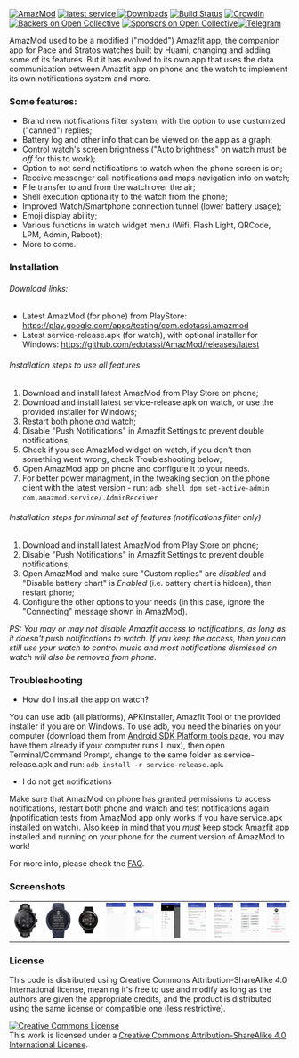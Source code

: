 [![AmazMod](https://img.shields.io/badge/AmazMod-your%20Amazfit-red.svg)](https://github.com/AmazMod/AmazMod) [![latest service](https://img.shields.io/github/release/AmazMod/AmazMod.svg?label=latest%20release&style=flat) ![Downloads](https://img.shields.io/github/downloads/AmazMod/AmazMod/total.svg?style=flat)](https://github.com/AmazMod/AmazMod/releases/latest) [![Build Status](https://travis-ci.org/edotassi/AmazMod.svg?branch=master)](https://travis-ci.org/edotassi/AmazMod) [![Crowdin](https://d322cqt584bo4o.cloudfront.net/amazmod/localized.svg)](https://crowdin.com/project/amazmod) [![Backers on Open Collective](https://opencollective.com/amazmod-33/amazmoder/badge.svg)](#backers) [![Sponsors on Open Collective](https://opencollective.com/amazmod-33/tiers/onging-amazmoder/badge.svg)](#sponsors)[![Telegram](https://img.shields.io/badge/Follow%20us%20on-Telegram-blue.svg)](https://t.me/amazmod)

AmazMod used to be a modified ("modded") Amazfit app, the companion app for Pace and Stratos watches built by Huami, changing and adding some of its features. But it has evolved to its own app that uses the data communication between Amazfit app on phone and the watch to implement its own notifications system and more.

### Some features:  
* Brand new notifications filter system, with the option to use customized ("canned") replies;  
* Battery log and other info that can be viewed on the app as a graph;  
* Control watch's screen brightness ("Auto brightness" on watch must be *off* for this to work);  
* Option to not send notifications to watch when the phone screen is on;  
* Receive messenger call notifications and maps navigation info on watch;
* File transfer to and from the watch over the air;
* Shell execution optionality to the watch from the phone;
* Improved Watch/Smartphone connection tunnel (lower battery usage);
* Emoji display ability;
* Various functions in watch widget menu (Wifi, Flash Light, QRCode, LPM, Admin, Reboot);
* More to come.  

### Installation

###### Download links:
* Latest AmazMod (for phone) from PlayStore: https://play.google.com/apps/testing/com.edotassi.amazmod
* Latest service-release.apk (for watch), with optional installer for Windows: https://github.com/edotassi/AmazMod/releases/latest

###### Installation steps to use all features
1. Download and install latest AmazMod from Play Store on phone;
2. Download and install latest service-release.apk on watch, or use the provided installer for Windows;
3. Restart both phone *and* watch;
4. Disable "Push Notifications" in Amazfit Settings to prevent double notifications;
5. Check if you see AmazMod widget on watch, if you don't then something went wrong, check Troubleshooting below;
6. Open AmazMod app on phone and configure it to your needs.
7. For better power managment, in the tweaking section on the phone client with the latest version - run:
   `adb shell dpm set-active-admin com.amazmod.service/.AdminReceiver`

###### Installation steps for minimal set of features (notifications filter only)
1. Download and install latest AmazMod from Play Store on phone;
2. Disable "Push Notifications" in Amazfit Settings to prevent double notifications;
3. Open AmazMod and make sure "Custom replies" are *disabled* and "Disable battery chart" is *Enabled* (i.e. battery chart is hidden), then restart phone;
4. Configure the other options to your needs (in this case, ignore the "Connecting" message shown in AmazMod). 

*PS: You may or may not disable Amazfit access to notifications, as long as it doesn't push notifications to watch. If you keep the access, then you can still use your watch to control music and most notifications dismissed on watch will also be removed from phone.*


### Troubleshooting

* How do I install the app on watch?  

You can use adb (all platforms), APKInstaller, Amazfit Tool or the provided installer if you are on Windows. To use adb, you need the binaries on your computer (download them from [Android SDK Platform tools page](https://developer.android.com/studio/releases/platform-tools), you may have them already if your computer runs Linux), then open Terminal/Command Prompt, change to the same folder as service-release.apk and run: `adb install -r service-release.apk`.

* I do not get notifications  

Make sure that AmazMod on phone has granted permissions to access notifications, restart both phone and watch and test notifications again (npotification tests from AmazMod app only works if you have service.apk installed on watch). Also keep in mind that you *must* keep stock Amazfit app installed and running on your phone for the current version of AmazMod to work!

For more info, please check the [FAQ](https://github.com/edotassi/AmazMod/blob/master/FAQ.md).

### Screenshots

<table>
	<tr>
		<td>
			<img src="https://github.com/AmazMod/AmazMod/blob/master/images/Stratos.png"/>		
		</td>
		<td>
			<img src="https://github.com/AmazMod/AmazMod/blob/master/images/Verge.png"/>		
		</td>
		<td>
			<img src="https://github.com/AmazMod/AmazMod/blob/master/images/screen_8.jpg"/>		
		</td>
		<td>
			<img src="https://github.com/AmazMod/AmazMod/blob/master/images/screen_4.png"/>		
		</td>
		<td>
			<img src="https://github.com/AmazMod/AmazMod/blob/master/images/screen_2.png"/>		
		</td>
				<td>
			<img src="https://github.com/AmazMod/AmazMod/blob/master/images/Screenshot_1.png"/>		
		</td>
		<td>
			<img src="https://github.com/AmazMod/AmazMod/blob/master/images/Screenshot_2.png"/>		
		</td>
			<td>
			<img src="https://github.com/AmazMod/AmazMod/blob/master/images/Screenshot_3.png"/>		
		</td>
			<td>
			<img src="https://github.com/AmazMod/AmazMod/blob/master/images/Screenshot_4.png"/>		
		</td>
			<td>
			<img src="https://github.com/AmazMod/AmazMod/blob/master/images/Screenshot_5.png"/>		
		</td>
	</tr>
</table>

### License

This code is distributed using Creative Commons Attribution-ShareAlike 4.0 International license, meaning it's free to use and modify as long as the authors are given the appropriate credits, and the product is distributed using the same license or compatible one (less restrictive).


<a rel="license" href="http://creativecommons.org/licenses/by-sa/4.0/"><img alt="Creative Commons License" style="border-width:0" src="https://i.creativecommons.org/l/by-sa/4.0/88x31.png" /></a><br />This work is licensed under a <a rel="license" href="http://creativecommons.org/licenses/by-sa/4.0/">Creative Commons Attribution-ShareAlike 4.0 International License</a>.
</center>
